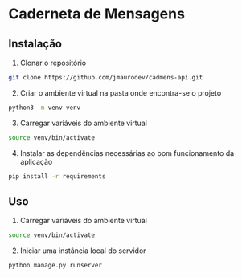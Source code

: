 # Caderneta de Mensagens

## Instalação

1. Clonar o repositório

```bash
git clone https://github.com/jmaurodev/cadmens-api.git
```

2. Criar o ambiente virtual na pasta onde encontra-se o projeto

```bash
python3 -m venv venv
```

3. Carregar variáveis do ambiente virtual

```bash
source venv/bin/activate
```

4. Instalar as dependências necessárias ao bom funcionamento da aplicação

```bash
pip install -r requirements
```

## Uso

1. Carregar variáveis do ambiente virtual

```bash
source venv/bin/activate
```

2. Iniciar uma instância local do servidor

```bash
python manage.py runserver
```
